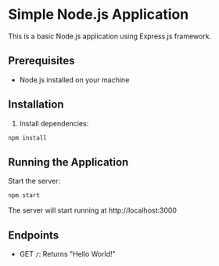 # Simple Node.js Application

This is a basic Node.js application using Express.js framework.

## Prerequisites

- Node.js installed on your machine

## Installation

1. Install dependencies:
```bash
npm install
```

## Running the Application

Start the server:
```bash
npm start
```

The server will start running at http://localhost:3000

## Endpoints

- GET `/`: Returns "Hello World!" 